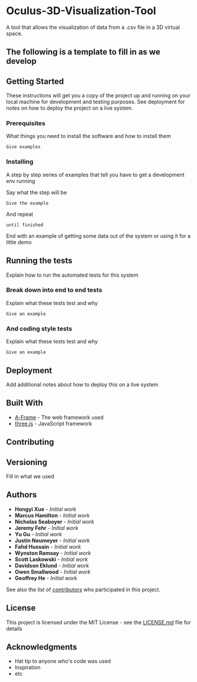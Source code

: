 # Oculus-3D-Visualization-Tool
A tool that allows the visualization  of data from a .csv file in a 3D virtual space.

## The following is a template to fill in as we develop

## Getting Started

These instructions will get you a copy of the project up and running on your local machine for development and testing purposes. See deployment for notes on how to deploy the project on a live system.

### Prerequisites

What things you need to install the software and how to install them

```
Give examples
```

### Installing

A step by step series of examples that tell you have to get a development env running

Say what the step will be

```
Give the example
```

And repeat

```
until finished
```

End with an example of getting some data out of the system or using it for a little demo

## Running the tests

Explain how to run the automated tests for this system

### Break down into end to end tests

Explain what these tests test and why

```
Give an example
```

### And coding style tests

Explain what these tests test and why

```
Give an example
```

## Deployment

Add additional notes about how to deploy this on a live system

## Built With

* [A-Frame](https://aframe.io/) - The web framework used
* [three.js](https://threejs.org/) - JavaScript framework

## Contributing



## Versioning

Fill in what we used

## Authors

* **Hongyi Xue** - *Initial work* 
* **Marcus Hamilton** - *Initial work* 
* **Nicholas Seaboyer** - *Initial work* 
* **Jeremy Fehr** - *Initial work* 
* **Yu Gu** - *Initial work* 
* **Justin Neumeyer** - *Initial work* 
* **Fahd Hussain** - *Initial work* 
* **Wynston Ramsay** - *Initial work* 
* **Scott Laskowski** - *Initial work* 
* **Davidson Eklund** - *Initial work* 
* **Owen Smallwood** - *Initial work* 
* **Geoffrey He** - *Initial work* 


See also the list of [contributors](https://github.com/your/project/contributors) who participated in this project.

## License

This project is licensed under the MIT License - see the [LICENSE.md](LICENSE.md) file for details

## Acknowledgments

* Hat tip to anyone who's code was used
* Inspiration
* etc
